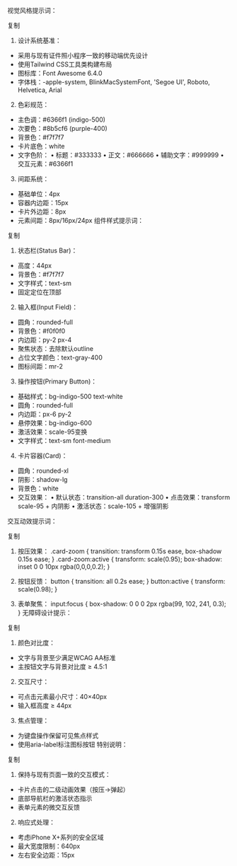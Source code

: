 视觉风格提示词：

复制

1. 设计系统基准：

- 采用与现有证件照小程序一致的移动端优先设计
- 使用Tailwind CSS工具类构建布局
- 图标库：Font Awesome 6.4.0
- 字体栈：-apple-system, BlinkMacSystemFont, 'Segoe UI', Roboto, Helvetica, Arial

2. 色彩规范：

- 主色调：#6366f1 (indigo-500)
- 次要色：#8b5cf6 (purple-400)
- 背景色：#f7f7f7
- 卡片底色：white
- 文字色阶：
  • 标题：#333333
  • 正文：#666666
  • 辅助文字：#999999
  • 交互元素：#6366f1

3. 间距系统：

- 基础单位：4px
- 容器内边距：15px
- 卡片外边距：8px
- 元素间距：8px/16px/24px
  组件样式提示词：

复制

1. 状态栏(Status Bar)：

- 高度：44px
- 背景色：#f7f7f7
- 文字样式：text-sm
- 固定定位在顶部

2. 输入框(Input Field)：

- 圆角：rounded-full
- 背景色：#f0f0f0
- 内边距：py-2 px-4
- 聚焦状态：去除默认outline
- 占位文字颜色：text-gray-400
- 图标间距：mr-2

3. 操作按钮(Primary Button)：

- 基础样式：bg-indigo-500 text-white
- 圆角：rounded-full
- 内边距：px-6 py-2
- 悬停效果：bg-indigo-600
- 激活效果：scale-95变换
- 文字样式：text-sm font-medium

4. 卡片容器(Card)：

- 圆角：rounded-xl
- 阴影：shadow-lg
- 背景色：white
- 交互效果：
  • 默认状态：transition-all duration-300
  • 点击效果：transform scale-95 + 内阴影
  • 激活状态：scale-105 + 增强阴影

交互动效提示词：

复制

1. 按压效果：
   .card-zoom {
   transition: transform 0.15s ease, box-shadow 0.15s ease;
   }
   .card-zoom:active {
   transform: scale(0.95);
   box-shadow: inset 0 0 10px rgba(0,0,0,0.2);
   }

2. 按钮反馈：
   button {
   transition: all 0.2s ease;
   }
   button:active {
   transform: scale(0.98);
   }

3. 表单聚焦：
   input:focus {
   box-shadow: 0 0 0 2px rgba(99, 102, 241, 0.3);
   }
   无障碍设计提示：

复制

1. 颜色对比度：

- 文字与背景至少满足WCAG AA标准
- 主按钮文字与背景对比度 ≥ 4.5:1

2. 交互尺寸：

- 可点击元素最小尺寸：40×40px
- 输入框高度 ≥ 44px

3. 焦点管理：

- 为键盘操作保留可见焦点样式
- 使用aria-label标注图标按钮
  特别说明：

复制

1. 保持与现有页面一致的交互模式：

- 卡片点击的二级动画效果（按压→弹起）
- 底部导航栏的激活状态指示
- 表单元素的微交互反馈

2. 响应式处理：

- 考虑iPhone X+系列的安全区域
- 最大宽度限制：640px
- 左右安全边距：15px
